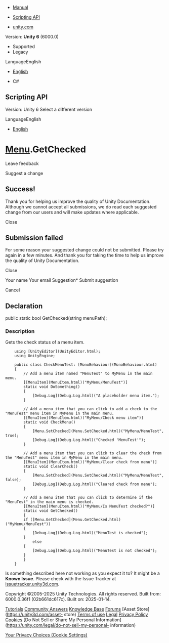 [ ]()

  * [Manual](../Manual/index.html)
  * [Scripting API](../ScriptReference/index.html)

  * [unity.com](https://unity.com/)

Version: **Unity 6** (6000.0)

  * Supported
  * Legacy

LanguageEnglish

  * [English]()

  * C#

[ ](https://docs.unity3d.com)

## Scripting API

Version: Unity 6 Select a different version

LanguageEnglish

  * [English]()

#  [Menu](Menu.html).GetChecked

Leave feedback

Suggest a change

## Success!

Thank you for helping us improve the quality of Unity Documentation. Although
we cannot accept all submissions, we do read each suggested change from our
users and will make updates where applicable.

Close

## Submission failed

For some reason your suggested change could not be submitted. Please <a>try
again</a> in a few minutes. And thank you for taking the time to help us
improve the quality of Unity Documentation.

Close

Your name Your email Suggestion* Submit suggestion

Cancel

[ ]()

## Declaration

public static bool GetChecked(string menuPath);

### Description

Gets the check status of a menu item.

    
    
        using [UnityEditor](UnityEditor.html);
        using UnityEngine;  
      
        public class CheckMenuTest: [MonoBehaviour](MonoBehaviour.html)
        {
            // Add a menu item named "MenuTest" to MyMenu in the main menu.    
            [[MenuItem](MenuItem.html)("MyMenu/MenuTest")]
            static void DoSomething()
            {
                [Debug.Log](Debug.Log.html)("A placeholder menu item.");         
            }
            
            // Add a menu item that you can click to add a check to the "MenuTest" menu item in MyMenu in the main menu. 
            [[MenuItem](MenuItem.html)("MyMenu/Check menu item")]
            static void CheckMenu()
            {
                [Menu.SetChecked](Menu.SetChecked.html)("MyMenu/MenuTest", true);
                [Debug.Log](Debug.Log.html)("Checked 'MenuTest'");            
            }
            
            // Add a menu item that you can click to clear the check from the "MenuTest" menu item in MyMenu in the main menu. 
            [[MenuItem](MenuItem.html)("MyMenu/Clear check from menu")]
            static void ClearCheck()
            {
                [Menu.SetChecked](Menu.SetChecked.html)("MyMenu/MenuTest", false);
                [Debug.Log](Debug.Log.html)("Cleared check from menu");
            }  
      
            // Add a menu item that you can click to determine if the "MenuTest" in the main menu is checked.
            [[MenuItem](MenuItem.html)("MyMenu/Is MenuTest checked?")]
            static void GetChecked()
            {  
            if ([Menu.GetChecked](Menu.GetChecked.html)("MyMenu/MenuTest"))
            {
                [Debug.Log](Debug.Log.html)("MenuTest is checked");
            }
                else
            {
                [Debug.Log](Debug.Log.html)("MenuTest is not checked");
            }    
            }
        }
    

Is something described here not working as you expect it to? It might be a
**Known Issue**. Please check with the Issue Tracker at
[issuetracker.unity3d.com](https://issuetracker.unity3d.com).

Copyright ©2005-2025 Unity Technologies. All rights reserved. Built from:
6000.0.36f1 (02b661dc617c). Built on: 2025-01-14.

[Tutorials](https://unity3d.com/learn) [Community
Answers](https://answers.unity3d.com) [Knowledge
Base](https://support.unity3d.com/hc/en-us)
[Forums](https://forum.unity3d.com) [Asset Store](https://unity3d.com/asset-
store) [Terms of use](https://docs.unity3d.com/Manual/TermsOfUse.html)
[Legal](https://unity.com/legal) [Privacy
Policy](https://unity.com/legal/privacy-policy)
[Cookies](https://unity.com/legal/cookie-policy) [Do Not Sell or Share My
Personal Information](https://unity.com/legal/do-not-sell-my-personal-
information)

[Your Privacy Choices (Cookie Settings)](javascript:void\(0\);)

